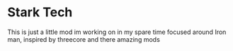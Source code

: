 # Stark Tech

This is just a little mod im working on in my spare time focused around Iron man, inspired by threecore and there amazing mods
